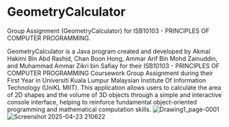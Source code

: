 # GeometryCalculator
Group Assignment (GeometryCalculator) for ISB10103 - PRINCIPLES OF COMPUTER PROGRAMMING.

GeometryCalculator is a Java program created and developed by Akmal Hakimi Bin Abd Rashid, Chan Boon Hong, Ammar Arif Bin Mohd Zainuddin, and Muhammad Ammar Zikri bin Safiay for their ISB10103 - PRINCIPLES OF COMPUTER PROGRAMMING Coursework Group Assignment during their First Year in Universiti Kuala Lumpur Malaysian Institute Of Information Technology (UniKL MIIT). This application allows users to calculate the area of 2D shapes and the volume of 3D objects through a simple and interactive console interface, helping to reinforce fundamental object-oriented programming and mathematical computation skills.
![Drawing1_page-0001](https://github.com/user-attachments/assets/ddf34171-f3a6-4a86-af94-69d080e2efa9)
![Screenshot 2025-04-23 210622](https://github.com/user-attachments/assets/bbf1f5bc-5507-404d-a5d2-ffda61173210)
